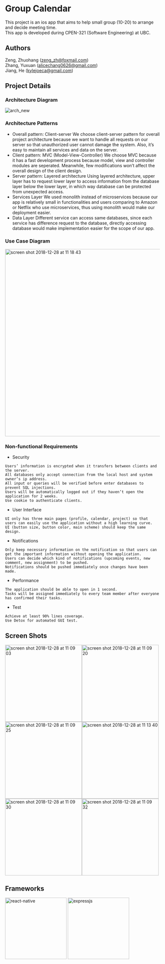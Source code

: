 # Group Calendar
This project is an ios app that aims to help small group (10-20) to arrange and decide meeting time.  
This app is developed during CPEN-321 (Software Engineering) at UBC.

## Authors
Zeng, Zhuohang (zeng_zh@foxmail.com)  
Zhang, Yuxuan (alicechang0626@gmail.com)  
Jiang, He (kylejoeca@gmail.com)  

## Project Details
### Architecture Diagram
![arch_new](https://user-images.githubusercontent.com/22037146/50525793-943c6600-0a92-11e9-87e3-8b37e663e1f3.png)
### Architecture Patterns
* Overall pattern: Client-server
We choose client-server pattern for overall project architecture because we want to handle all requests on our server so that unauthorized user cannot damage the system. Also, it’s easy to maintain all services and data on the server.
* Client pattern: MVC (Model-View-Controller)
We choose MVC because it has a fast development process because model, view and controller modules are seperated. Meanwhile, few modifications won’t affect the overall design of the client design.
* Server pattern: Layered architecture
Using layered architecture, upper layer has to request lower layer to access information from the database layer below the lower layer, in which way database can be protected from unexpected access.
* Services Layer
We used monolith instead of microservices because our app is relatively small in functionalities and users comparing to Amazon or Netflix who use microservices, thus using monolith would make our deployment easier.
* Data Layer
Different service can access same databases, since each service has difference request to the database, directly accessing database would make implementation easier for the scope of our app. 

### Use Case Diagram
<img width="609" alt="screen shot 2018-12-28 at 11 18 43" src="https://user-images.githubusercontent.com/22037146/50525887-352b2100-0a93-11e9-8432-0f0323f89e98.png">

### Non-functional Requirements
* Security
```
Users’ information is encrypted when it transfers between clients and the server.
All databases only accept connection from the local host and system owner’s ip address.
All input or queries will be verified before enter databases to prevent SQL injections.
Users will be automatically logged out if they haven’t open the application for 2 weeks.
Use cookie to authenticate clients.
```
* User Interface
```
UI only has three main pages (profile, calendar, project) so that users can easily use the application without a high learning curve.
UI (button size, button color, main scheme) should keep the same design.
```
* Notifications
```
Only keep necessary information on the notification so that users can get the important information without opening the application.
Users can decide which kind of notifications (upcoming events, new comment, new assignment) to be pushed.
Notifications should be pushed immediately once changes have been made.
```
* Performance
```
The application should be able to open in 1 second.
Tasks will be assigned immediately to every team member after everyone has confirmed their tasks.
```
* Test
```
Achieve at least 90% lines coverage.
Use Detox for automated GUI test.
```


## Screen Shots
<img width="250" alt="screen shot 2018-12-28 at 11 09 03" src="https://user-images.githubusercontent.com/22037146/50525578-2c395000-0a91-11e9-9995-2a0ee3cb40de.png"><img width="250" alt="screen shot 2018-12-28 at 11 09 20" src="https://user-images.githubusercontent.com/22037146/50525586-34918b00-0a91-11e9-8d41-25b61c875cfe.png"><img width="250" alt="screen shot 2018-12-28 at 11 09 25" src="https://user-images.githubusercontent.com/22037146/50525588-35c2b800-0a91-11e9-946f-1ea5e96b240a.png"><img width="250" alt="screen shot 2018-12-28 at 11 13 40" src="https://user-images.githubusercontent.com/22037146/50525651-aec20f80-0a91-11e9-86f9-f9950c22fae7.png"><img width="250" alt="screen shot 2018-12-28 at 11 09 30" src="https://user-images.githubusercontent.com/22037146/50525591-39563f00-0a91-11e9-812d-06d0c67335ae.png"><img width="250" alt="screen shot 2018-12-28 at 11 09 32" src="https://user-images.githubusercontent.com/22037146/50525594-39eed580-0a91-11e9-9c82-918d81abeda4.png">

## Frameworks
<img width="200" alt="react-native" src="https://user-images.githubusercontent.com/22037146/50526181-36f5e400-0a95-11e9-9186-ed0b3037ca62.png">
<img width="200" alt="expressjs" src="https://user-images.githubusercontent.com/22037146/50526182-38bfa780-0a95-11e9-988d-21e20b8675f6.jpg">


